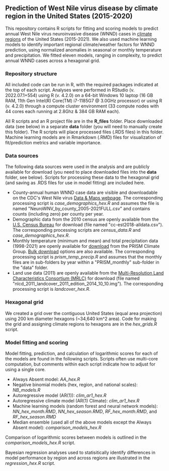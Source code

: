 ## Prediction of West Nile virus disease by climate region in the United States (2015-2020)
This repository contains R scripts for fitting and scoring models to predict annual West Nile virus neuroinvasive disease (WNND) cases in [climate regions](https://www.ncei.noaa.gov/access/monitoring/reference-maps/us-climate-regions) of the United States (2015-2021). We also used machine learning models to identify important regional climate/weather factors for WNND prediction, using normalized anomalies in seasonal or monthly temperature and precipitation. We fitted eleven models, ranging in complexity, to predict annual WNND cases across a hexagonal grid. 

### Repository structure
All included code can be run in R, with the required packages indicated at the top of each script. Analyses were performed in RStudio (v. 2022.07.1+554) using R (v. 4.2.0) on a 64-bit Windows 10 laptop (16 GB RAM, 11th Gen Intel(R) Core(TM) i7-1185G7 @ 3.0GHz processor) or using R (v. 4.2.0) through a compute cluster environment (33 compute nodes with 44 cores each running at 2.8Ghz & 384 GB RAM each). 

All R scripts and an R project file are in the **R_files** folder. Place downloaded data (see below) in a separate **data** folder (you will need to manually create this folder). The R scripts will place processed files (.RDS files) in this folder. Machine learning models are in Rmarkdown (.RMD) files for visualization of fit/prediction metrics and variable importance.

### Data sources
The following data sources were used in the analysis and are publicly available for download (you need to place downloaded files into the **data** folder, see below). Scripts for processing these data to the hexagonal grid (and saving as .RDS files for use in model fitting) are included here.
- County-annual human WNND case data are visible and downloadable on the CDC's West Nile virus [Data & Maps webpage](https://www.cdc.gov/westnile/statsmaps/historic-data.html). The corresponding processing script is _case_demographics_hex.R_ and assumes the file is named "NeuroWNV_by_county_2005-2021FULL.csv" and contains counts (including zero) per county per year.
- Demographic data from the 2010 census are openly available from the [U.S. Census Bureau](https://www.census.gov/programs-surveys/decennial-census/data/datasets.2010.html) for download (file named "cc-est2018-alldata.csv"). The corresponding processing scripts are _census_data.R_ and _case_demographics_hex.R_.
- Monthly temperature (minimum and mean) and total precipitation data (1998-2021) are openly available for [download](https://www.prism.oregonstate.edu/recent/) from the PRISM Climate Group. [Bulk download](https://prism.oregonstate.edu/downloads/) options are also available. The corresponding processing script is _prism_temp_precip.R_ and assumes that the monthly files are in sub-folders by year within a "PRISM_monthly" sub-folder in the "data" folder.
- Land use data (2011) are openly available from the [Multi-Resolution Land Characteristics Consortium (MRLC)](https://www.mrlc.gov/data/nlcd-2011-land-cover-conus) for download (file named "nlcd_2011_landcover_2011_edition_2014_10_10.img"). The corresponding processing script is _landcover_hex.R_.

### Hexagonal grid
We created a grid over the contiguous United States (equal area projection) using 200 km diameter hexagons (~34,640 km^2 area). Code for making the grid and assigning climate regions to hexagons are in the _hex_grids.R_ script.

### Model fitting and scoring
Model fitting, prediction, and calculation of logarithmic scores for each of the models are found in the following scripts. Scripts often use multi-core computation, but comments within each script indicate how to adjust for using a single core.
- Always Absent model: _AA_hex.R_
- Negative binomial models (hex, region, and national scales): _NB_models.R_
- Autoregressive model (AR(1)): _clim_ar1_hex.R_
- Autoregressive climate model (AR(1) Climate): _clim_ar1_hex.R_
- Machine learning models (random forest and neural network models): _NN_hex_month.RMD_, _NN_hex_season.RMD_, _RF_hex_month.RMD_, and _RF_hex_season.RMD_
- Median ensemble (used all of the above models except the Always Absent model): _comparison_models_hex.R_

Comparison of logarithmic scores between models is outlined in the _comparison_models_hex.R_ script.

Bayesian regression analyses used to statisitically identify differences in model performance by region and across regions are illustrated in the _regression_hex.R_ script.

